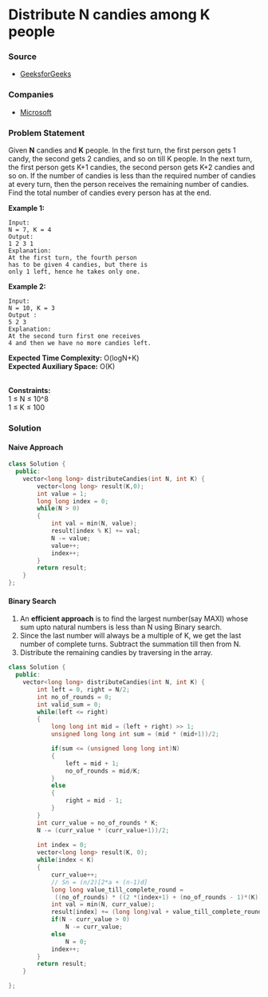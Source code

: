 # Distribute N candies among K people

### Source

* [GeeksforGeeks](https://practice.geeksforgeeks.org/problems/distribute-n-candies/1#)

### Companies

* [Microsoft](../../company-based-lists/microsoft.md)

### Problem Statement

Given **N** candies and **K** people. In the first turn, the first person gets 1 candy, the second gets 2 candies, and so on till K people. In the next turn, the first person gets K+1 candies, the second person gets K+2 candies and so on. If the number of candies is less than the required number of candies at every turn, then the person receives the remaining number of candies. Find the total number of candies every person has at the end.

**Example 1:**

```
Input:
N = 7, K = 4
Output:
1 2 3 1
Explanation:
At the first turn, the fourth person
has to be given 4 candies, but there is
only 1 left, hence he takes only one. 
```

**Example 2:**

```
Input:
N = 10, K = 3
Output :
5 2 3
Explanation:
At the second turn first one receives
4 and then we have no more candies left. 

```

**Expected Time Complexity:** O(logN+K)\
**Expected Auxiliary Space:** O(K)

\
 **Constraints:**\
 1 ≤ N ≤ 10^8\
 1 ≤ K ≤ 100

### Solution

#### Naive Approach

```cpp
class Solution {
  public:
    vector<long long> distributeCandies(int N, int K) {
        vector<long long> result(K,0);
        int value = 1; 
        long long index = 0;
        while(N > 0)
        {
            int val = min(N, value);
            result[index % K] += val;
            N -= value;
            value++;
            index++;
        }
        return result;
    }
};
```

#### Binary Search 

1. An **efficient approach** is to find the largest number(say MAXI) whose sum upto natural numbers is less than N using Binary search. 
2. Since the last number will always be a multiple of K, we get the last number of complete turns. Subtract the summation till then from N.
3. Distribute the remaining candies by traversing in the array. 

```cpp
class Solution {
  public:
    vector<long long> distributeCandies(int N, int K) {
        int left = 0, right = N/2;
        int no_of_rounds = 0;
        int valid_sum = 0;
        while(left <= right)
        {
            long long int mid = (left + right) >> 1;
            unsigned long long int sum = (mid * (mid+1))/2;

            if(sum <= (unsigned long long int)N)
            {
                left = mid + 1;
                no_of_rounds = mid/K;
            }
            else
            {
                right = mid - 1;
            }
        }
        int curr_value = no_of_rounds * K;
        N -= (curr_value * (curr_value+1))/2;
    
        int index = 0;
        vector<long long> result(K, 0);
        while(index < K)
        {
            curr_value++;
            // Sn = (n/2)[2*a + (n-1)d]
            long long value_till_complete_round = 
             ((no_of_rounds) * ((2 *(index+1) + (no_of_rounds - 1)*(K))))/2;
            int val = min(N, curr_value);
            result[index] += (long long)val + value_till_complete_round;
            if(N - curr_value > 0)
                N -= curr_value;
            else
                N = 0;
            index++;
        }
        return result;
    }    

};
```
